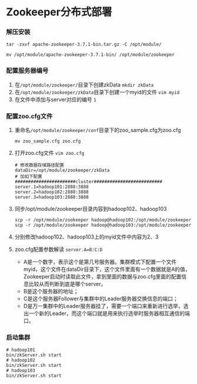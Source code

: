 # Zookeeper分布式部署

### 解压安装
```shell
tar -zxvf apache-zookeeper-3.7.1-bin.tar.gz -C /opt/module/

mv /opt/module/apache-zookeeper-3.7.1-bin/ /opt/module/zookeeper
```

### 配置服务器编号
1. 在`/opt/module/zookeeper/`目录下创建zkData `mkdir zkData`
2. 在`/opt/module/zookeeper/zkData`目录下创建一个myid的文件 `vim myid`
3. 在文件中添加与server对应的编号 `1`


### 配置zoo.cfg文件
1. 重命名`/opt/module/zookeeper/conf`目录下的zoo_sample.cfg为zoo.cfg
   ```shell
   mv zoo_sample.cfg zoo.cfg
   ```
2. 打开zoo.cfg文件 `vim zoo.cfg`
   ```shell
   # 修改数据存储路径配置
   dataDir=/opt/module/zookeeper/zkData
   # 加如下配置
   #######################cluster##########################
   server.1=hadoop101:2888:3888
   server.2=hadoop102:2888:3888
   server.3=hadoop103:2888:3888
   ```
3. 同步/opt/module/zookeeper目录内容到hadoop102、hadoop103
   ```shell
   scp -r /opt/module/zookeeper hadoop@hadoop102:/opt/module/zookeeper
   scp -r /opt/module/zookeeper hadoop@hadoop103:/opt/module/zookeeper
   ```
4. 分别修改hadoop102、hadoop103上的myid文件中内容为2、3
5. zoo.cfg配置参数解读 `server.A=B:C:D`

   - A是一个数字，表示这个是第几号服务器。集群模式下配置一个文件myid，这个文件在dataDir目录下，这个文件里面有一个数据就是A的值，Zookeeper启动时读取此文件，拿到里面的数据与zoo.cfg里面的配置信息比较从而判断到底是哪个server。
   - B是这个服务器的地址； 
   - C是这个服务器Follower与集群中的Leader服务器交换信息的端口；
   - D是万一集群中的Leader服务器挂了，需要一个端口来重新进行选举，选出一个新的Leader，而这个端口就是用来执行选举时服务器相互通信的端口。

### 启动集群

```shell
# hadoop101
bin/zkServer.sh start
# hadoop102
bin/zkServer.sh start
# hadoop103
bin/zkServer.sh start
```